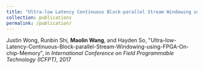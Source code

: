 ```yaml
---
title: "Ultra-low Latency Continuous Block-parallel Stream Windowing using FPGA On-chip Memory"
collection: publications
permalink: /publication/
---
```

Justin Wong, Runbin Shi, **Maolin Wang**, and Hayden So, "Ultra-low-Latency-Continuous-Block-parallel-Stream-Windowing-using-FPGA-On-chip-Memory", in *International Conference on Field Programmable Technology (ICFPT)*, 2017
